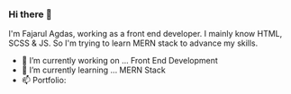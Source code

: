 ### Hi there 👋

I'm Fajarul Agdas, working as a front end developer. I mainly know HTML, SCSS & JS. So I'm trying to learn MERN stack to advance my skills.

- 🔭 I’m currently working on ... Front End Development
- 🌱 I’m currently learning ... MERN Stack
- 📫 Portfolio: 
